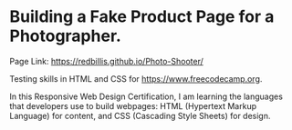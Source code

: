 # Building a Fake Product Page for a Photographer.

Page Link: https://redbillis.github.io/Photo-Shooter/

Testing skills in HTML and CSS for https://www.freecodecamp.org.

In this Responsive Web Design Certification, I am learning the languages that developers use to build webpages: HTML (Hypertext Markup Language) for content, and CSS (Cascading Style Sheets) for design.
